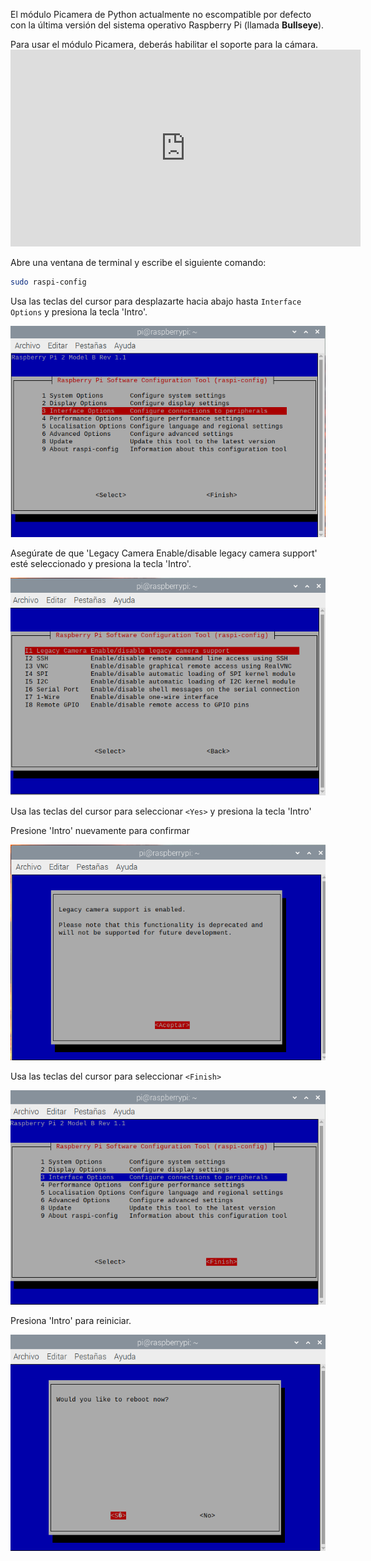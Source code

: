 El módulo Picamera de Python actualmente no escompatible por defecto con la última versión del sistema operativo Raspberry Pi (llamada **Bullseye**).

Para usar el módulo Picamera, deberás habilitar el soporte para la cámara. <iframe width="560" height="315" src="https://www.youtube.com/embed/E7KPSc_Xr24" title="Reproductor de video de YouTube" frameborder="0" allow="accelerometer; autoplay; clipboard-write; encrypted-media; gyroscope; picture-in-picture" allowfullscreen mark="crwd-mark"></iframe>

Abre una ventana de terminal y escribe el siguiente comando:

```bash
sudo raspi-config
```

Usa las teclas del cursor para desplazarte hacia abajo hasta `Interface Options` y presiona la tecla 'Intro'.

![interface Options seleccionado](images/interface-options.png)

Asegúrate de que 'Legacy Camera Enable/disable legacy camera support' esté seleccionado y presiona la tecla 'Intro'.

![legacy camera seleccionada](images/enable-legacy.png)

Usa las teclas del cursor para seleccionar `<Yes>` y presiona la tecla 'Intro'

Presione 'Intro' nuevamente para confirmar

![ventana con Aceptar resaltado para legacy camera support](images/ok.png)

Usa las teclas del cursor para seleccionar `<Finish>`

![finish resaltado](images/finish.png)

Presiona 'Intro' para reiniciar.

![reiniciar seleccionado](images/reboot.png)

